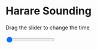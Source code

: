 <h1>Harare Sounding</h1>
<p>Drag the slider to change the time</p>

<div class="slidecontainer">
<input oninput='setImage(this)' class="slider" type="range" min="0" max="9" value="0" step="1" />
<img id='img'/>
</div>

<script>
var img = document.getElementById('img');
var img_array = ['/assets/images/skwt/skd_harare_wrfout_d01_2020-05-19_12:00:00.png',
'/assets/images/skwt/skd_harare_wrfout_d01_2020-05-19_18:00:00.png',
'/assets/images/skwt/skd_harare_wrfout_d01_2020-05-20_00:00:00.png',
'/assets/images/skwt/skd_harare_wrfout_d01_2020-05-20_06:00:00.png',
'/assets/images/skwt/skd_harare_wrfout_d01_2020-05-20_12:00:00.png',
'/assets/images/skwt/skd_harare_wrfout_d01_2020-05-20_18:00:00.png',
'/assets/images/skwt/skd_harare_wrfout_d01_2020-05-21_00:00:00.png',
'/assets/images/skwt/skd_harare_wrfout_d01_2020-05-21_06:00:00.png',
'/assets/images/skwt/skd_harare_wrfout_d01_2020-05-21_12:00:00.png',];
function setImage(obj)
{
        var value = obj.value;
        img.src = img_array[value];

}
</script>
